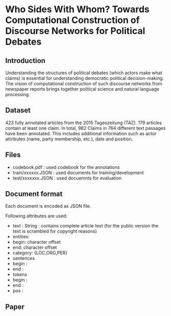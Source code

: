 # Who Sides With Whom? Towards Computational Construction of Discourse Networks for Political Debates

## Introduction

Understanding the structures of political debates (which actors make
  what claims) is essential for understanding democratic political
  decision-making. The vision of computational construction of such
  discourse networks from newspaper reports brings together
  political science and natural language processing.

## Dataset

423 fully annotated articles from the 2015 Tageszeitung (TAZ). 179
articles contain at least one claim. In total, 982 Claims in 764
different text passages have been annotated. This includes additional
information such as actor attributes (name, party membership, etc.),
date and position.

## Files

* codebook.pdf      : used codebook for the annotations
* train/xxxxxx.JSON : used documents for training/development
* test/xxxxxxx.JSON : used docuemnts for evaluation

## Document format

Each document is encoded as JSON file.

Following attributes are used:

* text :     String : contains complete article text (for the public version the text is scrambled for copyright reasons)
* entities:
 * begin:    character offset
 * end:      character offset
 * category: {LOC,ORG,PER}
* sentences
 * begin :
 * end :
* tokens 
 * begin :
 * end :
 * pos :

## Paper

